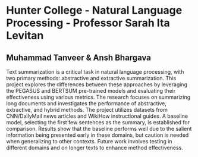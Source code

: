 # Hunter College - Natural Language Processing - Professor Sarah Ita Levitan
## Muhammad Tanveer & Ansh Bhargava

Text summarization is a critical task in natural language processing, with two primary methods: abstractive and extractive summarization. This project explores the differences between these approaches by leveraging the PEGASUS and BERTSUM pre-trained models and evaluating their effectiveness using various metrics. The research focuses on summarizing long documents and investigates the performance of abstractive, extractive, and hybrid methods. The project utilizes datasets from CNN/DailyMail news articles and WikiHow instructional guides. A baseline model, selecting the first few sentences as the summary, is established for comparison. Results show that the baseline performs well due to the salient information being presented early in these domains, but caution is needed when generalizing to other contexts. Future work involves testing in different domains and on longer texts to enhance method effectiveness.
